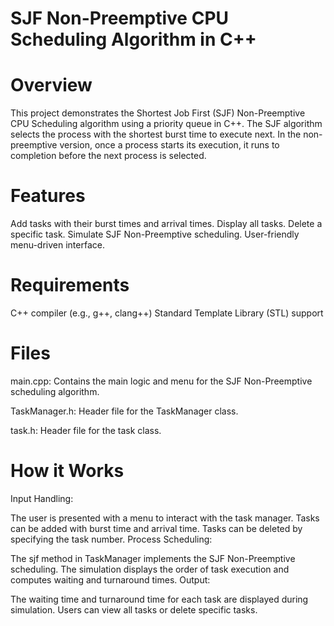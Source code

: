 # SJF Non-Preemptive CPU Scheduling Algorithm in C++
# Overview
This project demonstrates the Shortest Job First (SJF) Non-Preemptive CPU Scheduling algorithm using a priority queue in C++. The SJF algorithm selects the process with the shortest burst time to execute next. In the non-preemptive version, once a process starts its execution, it runs to completion before the next process is selected.

# Features
Add tasks with their burst times and arrival times.
Display all tasks.
Delete a specific task.
Simulate SJF Non-Preemptive scheduling.
User-friendly menu-driven interface.

# Requirements
C++ compiler (e.g., g++, clang++)
Standard Template Library (STL) support

# Files
main.cpp: Contains the main logic and menu for the SJF Non-Preemptive scheduling algorithm.

TaskManager.h: Header file for the TaskManager class.

task.h: Header file for the task class.

# How it Works
Input Handling:

The user is presented with a menu to interact with the task manager.
Tasks can be added with burst time and arrival time.
Tasks can be deleted by specifying the task number.
Process Scheduling:

The sjf method in TaskManager implements the SJF Non-Preemptive scheduling.
The simulation displays the order of task execution and computes waiting and turnaround times.
Output:

The waiting time and turnaround time for each task are displayed during simulation.
Users can view all tasks or delete specific tasks.
